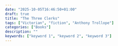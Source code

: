 ```yaml
---
date: "2025-10-05T16:46:50+01:00"
draft: true
title: "The Three Clerks"
tags: ["Victorian", "fiction", "Anthony Trollope"]
categories: ["Books"]
description: ""
keywords: ["keyword 1", "keyword 2", "keyword 3"]
---
```




